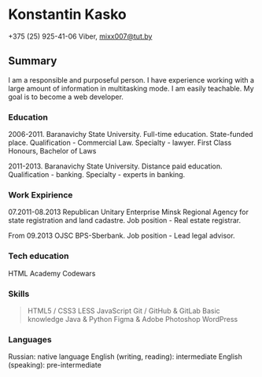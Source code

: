 # **Konstantin Kasko**
+375 (25) 925-41-06 Viber, mixx007@tut.by

## Summary ##

I am a responsible and purposeful person. I have experience working with a large amount of information in multitasking mode. I am easily teachable.
My goal is to become a web developer.

### Education ###
2006-2011. Baranavichy State University. Full-time education. State-funded place. Qualification - Commercial Law. Specialty - lawyer.
First Class Honours, Bachelor of Laws

2011-2013. Baranavichy State University. Distance paid education. Qualification - banking. Specialty - experts in banking.

### Work Expirience ###
07.2011-08.2013 Republican Unitary Enterprise Minsk Regional Agency for state registration and land cadastre.
Job position - Real estate registrar.

From 09.2013 OJSC BPS-Sberbank.
Job position - Lead legal advisor.    

### Tech education ###
HTML Academy
Codewars

### Skills ###
> HTML5 / CSS3
> LESS
> JavaScript
> Git / GitHub & GitLab
> Basic knowledge Java & Python
> Figma & Adobe Photoshop
> WordPress

### Languages ###
Russian: native language
English (writing, reading): intermediate
English (speaking): pre-intermediate



